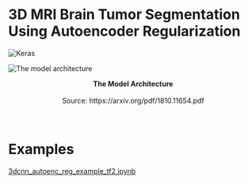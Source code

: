 # 3D MRI Brain Tumor Segmentation Using Autoencoder Regularization

![Keras](https://img.shields.io/badge/Implemented%20in-Keras-red.svg)

![The model architecture](https://www.suyogjadhav.com/images/misc/brats2018_sota_model.png)
<center><b>The Model Architecture</b></center><br /><center>Source: https://arxiv.org/pdf/1810.11654.pdf</center>
<br /><br />


# Examples
[3dcnn_autoenc_reg_example_tf2.ipynb][example_url]



[example_url]: https://github.com/Crispy13/3d-mri-brain-tumor-segmentation-using-autoencoder-regularization/blob/master/3dcnn_autoenc_reg_example_tf2.ipynb


